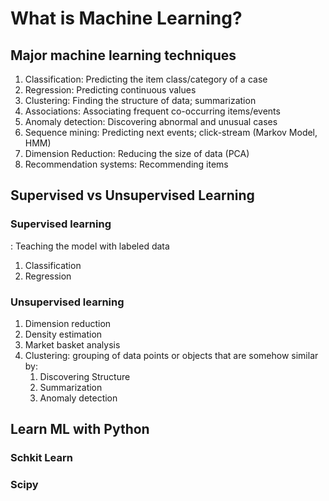 # What is Machine Learning?

## Major machine learning techniques

1. Classification: Predicting the item class/category of a case
2. Regression: Predicting continuous values
3. Clustering: Finding the structure of data; summarization
4. Associations: Associating frequent co-occurring items/events
5. Anomaly detection: Discovering abnormal and unusual cases
6. Sequence mining: Predicting next events; click-stream (Markov Model, HMM)
7. Dimension Reduction: Reducing the size of data (PCA)
8. Recommendation systems: Recommending items

## Supervised vs Unsupervised Learning

### Supervised learning

: Teaching the model with labeled data

1. Classification
2. Regression

### Unsupervised learning

1. Dimension reduction
2. Density estimation
3. Market basket analysis
4. Clustering: grouping of data points or objects that are somehow similar by:
   1. Discovering Structure
   2. Summarization
   3. Anomaly detection

## Learn ML with Python

### Schkit Learn

### Scipy
